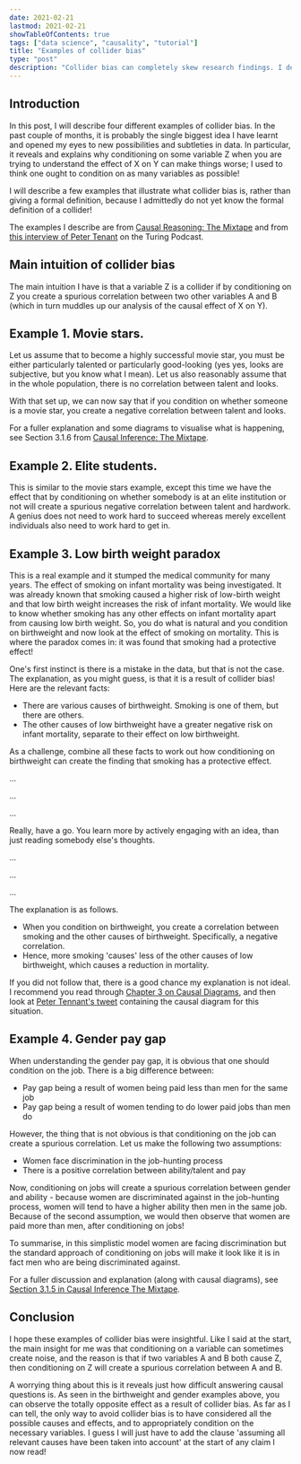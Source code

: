 ```yaml
---
date: 2021-02-21
lastmod: 2021-02-21
showTableOfContents: true
tags: ["data science", "causality", "tutorial"]
title: "Examples of collider bias"
type: "post"
description: "Collider bias can completely skew research findings. I describe some examples that highlight how this non-obvious bias arises."
---
```


## Introduction
In this post, I will describe four different examples of collider bias. In the past couple of months, it is probably the single biggest idea I have learnt and opened my eyes to new possibilities and subtleties in data. In particular, it reveals and explains why conditioning on some variable Z when you are trying to understand the effect of X on Y can make things worse; I used to think one ought to condition on as many variables as possible!

I will describe a few examples that illustrate what collider bias is, rather than giving a formal definition, because I admittedly do not yet know the formal definition of a collider!

The examples I describe are from [Causal Reasoning: The Mixtape](https://mixtape.scunning.com) and from [this interview of Peter Tenant](https://www.stitcher.com/show/the-turing-podcast/episode/being-an-epidemiologist-in-2020-76960769) on the Turing Podcast.

## Main intuition of collider bias
The main intuition I have is that a variable Z is a collider if by conditioning on Z you create a spurious correlation between two other variables A and B (which in turn muddles up our analysis of the causal effect of X on Y).

## Example 1. Movie stars.
Let us assume that to become a highly successful movie star, you must be either particularly talented or particularly good-looking (yes yes, looks are subjective, but you know what I mean). Let us also reasonably assume that in the whole population, there is no correlation between talent and looks.

With that set up, we can now say that if you condition on whether someone is a movie star, you create a negative correlation between talent and looks.

For a fuller explanation and some diagrams to visualise what is happening, see Section 3.1.6 from [Causal Inference: The Mixtape](https://mixtape.scunning.com/dag.html).

## Example 2. Elite students.
This is similar to the movie stars example, except this time we have the effect that by conditioning on whether somebody is at an elite institution or not will create a spurious negative correlation between talent and hardwork. A genius does not need to work hard to succeed whereas merely excellent individuals also need to work hard to get in.

## Example 3. Low birth weight paradox
This is a real example and it stumped the medical community for many years. The effect of smoking on infant mortality was being investigated. It was already known that smoking caused a higher risk of low-birth weight and that low birth weight increases the risk of infant mortality. We would like to know whether smoking has any other effects on infant mortality apart from causing low birth weight. So, you do what is natural and you condition on birthweight and now look at the effect of smoking on mortality. This is where the paradox comes in: it was found that smoking had a protective effect!

One's first instinct is there is a mistake in the data, but that is not the case. The explanation, as you might guess, is that it is a result of collider bias! Here are the relevant facts:
* There are various causes of birthweight. Smoking is one of them, but there are others.
* The other causes of low birthweight have a greater negative risk on infant mortality, separate to their effect on low birthweight.

As a challenge, combine all these facts to work out how conditioning on birthweight can create the finding that smoking has a protective effect.

...

...

...

Really, have a go. You learn more by actively engaging with an idea, than just reading somebody else's thoughts.

...

...

...

The explanation is as follows.
* When you condition on birthweight, you create a correlation between smoking and the other causes of birthweight. Specifically, a negative correlation.
* Hence, more smoking 'causes' less of the other causes of low birthweight, which causes a reduction in mortality.

If you did not follow that, there is a good chance my explanation is not ideal. I recommend you read through [Chapter 3 on Causal Diagrams](https://mixtape.scunning.com/dag.html), and then look at [Peter Tennant's tweet](https://twitter.com/pwgtennant/status/1030896340891586560?lang=en) containing the causal diagram for this situation.

## Example 4. Gender pay gap
When understanding the gender pay gap, it is obvious that one should condition on the job. There is a big difference between:
* Pay gap being a result of women being paid less than men for the same job
* Pay gap being a result of women tending to do lower paid jobs than men do

However, the thing that is not obvious is that conditioning on the job can create a spurious correlation. Let us make the following two assumptions:
* Women face discrimination in the job-hunting process
* There is a positive correlation between ability/talent and pay

Now, conditioning on jobs will create a spurious correlation between gender and ability - because women are discriminated against in the job-hunting process, women will tend to have a higher ability then men in the same job. Because of the second assumption, we would then observe that women are paid more than men, after conditioning on jobs!

To summarise, in this simplistic model women are facing discrimination but the standard approach of conditioning on jobs will make it look like it is in fact men who are being discriminated against.

For a fuller discussion and explanation (along with causal diagrams), see [Section 3.1.5 in Causal Inference The Mixtape](https://mixtape.scunning.com/dag.html).

## Conclusion
I hope these examples of collider bias were insightful. Like I said at the start, the main insight for me was that conditioning on a variable can sometimes create noise, and the reason is that if two variables A and B both cause Z, then conditioning on Z will create a spurious correlation between A and B.

A worrying thing about this is it reveals just how difficult answering causal questions is. As seen in the birthweight and gender examples above, you can observe the totally opposite effect as a result of collider bias. As far as I can tell, the only way to avoid collider bias is to have considered all the possible causes and effects, and to appropriately condition on the necessary variables. I guess I will just have to add the clause 'assuming all relevant causes have been taken into account' at the start of any claim I now read! 